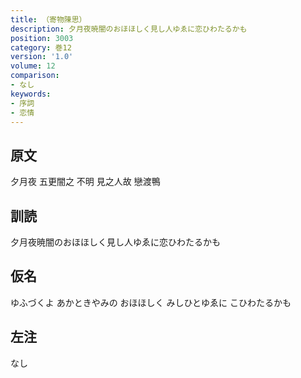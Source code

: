 ```yaml
---
title: （寄物陳思）
description: 夕月夜暁闇のおほほしく見し人ゆゑに恋ひわたるかも
position: 3003
category: 巻12
version: '1.0'
volume: 12
comparison:
- なし
keywords:
- 序詞
- 恋情
---
```


## 原文

夕月夜 五更闇之 不明 見之人故 戀渡鴨

## 訓読

夕月夜暁闇のおほほしく見し人ゆゑに恋ひわたるかも

## 仮名

ゆふづくよ あかときやみの おほほしく みしひとゆゑに こひわたるかも

## 左注

なし
